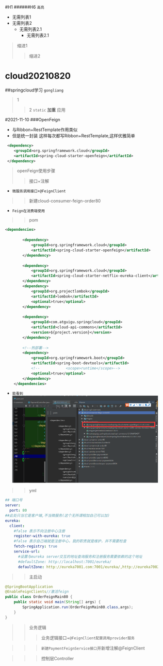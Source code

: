 #H1
######H6
`高亮`
* 无需列表1
* 无需列表2
  * 无需列表2.1
    * 无需列表2.1
>缩进1
>>缩进2

# cloud20210820
##springcloud学习
`gongliang`
>1
>>2
```static```
**加重**
> 应用

#2021-11-10
###OpenFeign
* 与Ribbon+RestTemplate作用类似
* 但是统一封装 这样每次都写Ribbon+RestTemplate,这样优雅简单
```xml
 <dependency>
    <groupId>org.springframework.cloud</groupId>
    <artifactId>spring-cloud-starter-openfeign</artifactId>
 </dependency>
```
> openFeign使用步骤
>> 接口+注解
* `微服务调用接口+@FeignClient`
>>新建cloud-consumer-feign-order80
* `Feign在消费端使用`
>> pom
```xml
<dependencies>

        <dependency>
            <groupId>org.springframework.cloud</groupId>
            <artifactId>spring-cloud-starter-openfeign</artifactId>
        </dependency>
        
        <dependency>
            <groupId>org.springframework.cloud</groupId>
            <artifactId>spring-cloud-starter-netflix-eureka-client</artifactId>
        </dependency>
        <dependency>
            <groupId>org.projectlombok</groupId>
            <artifactId>lombok</artifactId>
            <optional>true</optional>
        </dependency>

        <dependency>
            <groupId>com.atguigu.springcloud</groupId>
            <artifactId>cloud-api-commons</artifactId>
            <version>${project.version}</version>
        </dependency>

        <!--热部署-->
        <dependency>
            <groupId>org.springframework.boot</groupId>
            <artifactId>spring-boot-devtools</artifactId>
            <!--            <scope>runtime</scope>-->
            <optional>true</optional>
        </dependency>
    </dependencies>
```
* `能看到`
![Image text](image/16365266621.jpg)

>> yml
```yaml
## 端口号
server:
  port: 80
##此处只当它是客户端,不当微服务(这个无所谓相加自己可以加)
eureka:
  client:
    #false 表示不向注册中心注册
    register-with-eureka: true
    #false 表示自己端就是注册中心，我的职责就是维护，并不需要检查
    fetch-registry: true
    service-url:
      #设置与eureka server交互的地址查询服务和注册服务需要依赖的这个地址
      #defaultZone: http://localhost:7001/eureka/
      defaultZone: http://eureka7001.com:7001/eureka/,http://eureka7002.com:7002/eureka/ #集群
```
>> 主启动
```java
@SpringBootApplication
@EnableFeignClients//激活feign
public class OrderFeignMain80 {
    public static void main(String[] args) {
        SpringApplication.run(OrderFeignMain80.class,args);
    }
}
```
>> 业务逻辑
>>> 业务逻辑接口+`@FeignClient配置调用provider服务`

>>> `新建PaymentFeignService接口`并新增注解@FeignClient

>>> 控制层Controller